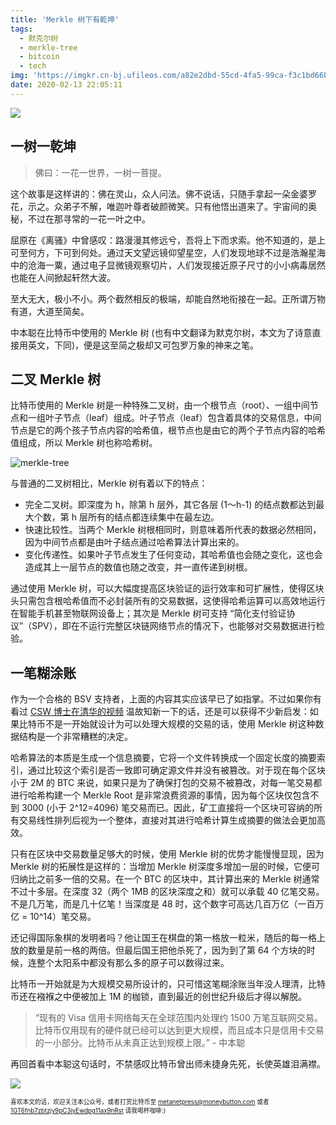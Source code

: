 ```yaml
---
title: 'Merkle 树下有乾坤'
tags:
  - 默克尔树
  - merkle-tree
  - bitcoin
  - tech
img: 'https://imgkr.cn-bj.ufileos.com/a82e2dbd-55cd-4fa5-99ca-f3c1bd66b209.webp'
date: 2020-02-13 22:05:11
---
```

![](https://imgkr.cn-bj.ufileos.com/a82e2dbd-55cd-4fa5-99ca-f3c1bd66b209.webp)

## 一树一乾坤

> 佛曰：一花一世界，一树一菩提。

这个故事是这样讲的：佛在灵山，众人问法。佛不说话，只随手拿起一朵金婆罗花，示之。众弟子不解，唯迦叶尊者破颜微笑。只有他悟出道来了。宇宙间的奥秘，不过在那寻常的一花一叶之中。

屈原在《离骚》中曾感叹：路漫漫其修远兮，吾将上下而求索。他不知道的，是上可至何方，下可到何处。通过天文望远镜仰望星空，人们发现地球不过是浩瀚星海中的沧海一粟，通过电子显微镜观察切片，人们发现接近原子尺寸的小小病毒居然也能在人间掀起轩然大波。

至大无大，极小不小。两个截然相反的极端，却能自然地衔接在一起。正所谓万物有道，大道至简矣。

中本聪在比特币中使用的 Merkle 树 (也有中文翻译为默克尔树，本文为了诗意直接用英文，下同)，便是这至简之极却又可包罗万象的神来之笔。

## 二叉 Merkle 树

比特币使用的 Merkle 树是一种特殊二叉树，由一个根节点（root）、一组中间节点和一组叶子节点（leaf）组成。叶子节点（leaf）包含着具体的交易信息，中间节点是它的两个孩子节点内容的哈希值，根节点也是由它的两个子节点内容的哈希值组成，所以 Merkle 树也称哈希树。

![merkle-tree](https://www.researchgate.net/profile/Mansi_Bosamia/publication/327601654/figure/fig1/AS:670030102556681@1536759033088/An-example-of-Merkle-Tree.jpg)

与普通的二叉树相比，Merkle 树有着以下的特点：

* 完全二叉树。即深度为 h，除第 h 层外，其它各层 (1～h-1) 的结点数都达到最大个数，第 h 层所有的结点都连续集中在最左边。
* 快速比较性。当两个 Merkle 树根相同时，则意味着所代表的数据必然相同，因为中间节点都是由叶子结点通过哈希算法计算出来的。
* 变化传递性。如果叶子节点发生了任何变动，其哈希值也会随之变化，这也会造成其上一层节点的数值也随之改变，并一直传递到树根。

通过使用 Merkle 树，可以大幅度提高区块验证的运行效率和可扩展性，使得区块头只需包含根哈希值而不必封装所有的交易数据，这使得哈希运算可以高效地运行在智能手机甚至物联网设备上；其次是 Merkle 树可支持 “简化支付验证协议”（SPV），即在不运行完整区块链网络节点的情况下，也能够对交易数据进行检验。

## 一笔糊涂账

作为一个合格的 BSV 支持者，上面的内容其实应该早已了如指掌。不过如果你有看过 [CSW 博士在清华的视频](https://www.bilibili.com/video/av87199171?from=search&seid=12482512628086442669) 温故知新一下的话，还是可以获得不少新启发：如果比特币不是一开始就设计为可以处理大规模的交易的话，使用 Merkle 树这种数据结构是一个非常糟糕的决定。

哈希算法的本质是生成一个信息摘要，它将一个文件转换成一个固定长度的摘要索引，通过比较这个索引是否一致即可确定源文件并没有被篡改。对于现在每个区块小于 2M 的 BTC 来说，如果只是为了确保打包的交易不被篡改，对每一笔交易都进行哈希构建一个 Merkle Root 是非常浪费资源的事情，因为每个区块仅包含不到 3000 (小于 2^12=4096) 笔交易而已。因此，矿工直接将一个区块可容纳的所有交易线性排列后视为一个整体，直接对其进行哈希计算生成摘要的做法会更加高效。

只有在区块中交易数量足够大的时候，使用 Merkle 树的优势才能慢慢显现，因为 Merkle 树的拓展性是这样的：当增加 Merkle 树深度多增加一层的时候，它便可归纳比之前多一倍的交易。在一个 BTC 的区块中，其计算出来的 Merkle 树通常不过十多层。在深度 32（两个 1MB 的区块深度之和）就可以承载 40 亿笔交易。不是几万笔，而是几十亿笔！当深度是 48 时，这个数字可高达几百万亿（一百万亿 = 10^14）笔交易。

还记得国际象棋的发明者吗？他让国王在棋盘的第一格放一粒米，随后的每一格上放的数量是前一格的两倍。但最后国王把他杀死了，因为到了第 64 个方块的时候，连整个太阳系中都没有那么多的原子可以数得过来。

比特币一开始就是为大规模交易所设计的，只可惜这笔糊涂账当年没人理清，比特币还在襁褓之中便被加上 1M 的枷锁，直到最近的创世纪升级后才得以解脱。

> “现有的 Visa 信用卡网络每天在全球范围内处理约 1500 万笔互联网交易。比特币仅用现有的硬件就已经可以达到更大规模，而且成本只是信用卡交易的一小部分。比特币从未真正达到规模上限。” - 中本聪

再回首看中本聪这句话时，不禁感叹比特币曾出师未捷身先死，长使英雄泪满襟。

![](https://imgkr.cn-bj.ufileos.com/be77d669-d9a8-46ed-b6b1-8f48692f3b9b.png)

<sub><sup>喜欢本文的话，欢迎关注本公众号，或者打赏比特币至 [metanetpress@moneybutton.com](bitcoin:metanetpress@moneybutton.com) 或者 [1GT6fnb7zbtzjy9pC3iyEwdpg11ax9nRst](bitcoin:1GT6fnb7zbtzjy9pC3iyEwdpg11ax9nRst) 请我喝杯咖啡:)</sup></sub>
